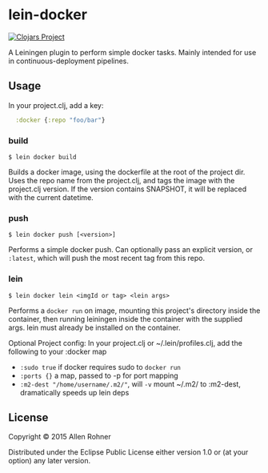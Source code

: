 # lein-docker

[![Clojars Project](http://clojars.org/arohner/lein-docker/latest-version.svg)](http://clojars.org/arohner/lein-docker)

A Leiningen plugin to perform simple docker tasks. Mainly intended for use in continuous-deployment pipelines.

## Usage

In your project.clj, add a key:

```clojure
  :docker {:repo "foo/bar"}
```

### build

    $ lein docker build

Builds a docker image, using the dockerfile at the root of the project
dir. Uses the repo name from the project.clj, and tags the image with
the project.clj version. If the version contains SNAPSHOT, it will be
replaced with the current datetime.

### push

    $ lein docker push [<version>]

Performs a simple docker push. Can optionally pass an explicit
version, or `:latest`, which will push the most recent tag from this
repo.


### lein

    $ lein docker lein <imgId or tag> <lein args>

Performs a `docker run` on image, mounting this project's directory inside the container, then running leiningen inside the container with the supplied args. lein must already be installed on the container.

Optional Project config: In your project.clj or ~/.lein/profiles.clj, add the following to your :docker map
- `:sudo true` if docker requires sudo to `docker run`
- `:ports {}` a map, passed to -p for port mapping
- `:m2-dest "/home/username/.m2/"`, will `-v` mount ~/.m2/ to :m2-dest, dramatically speeds up lein deps
  
## License

Copyright © 2015 Allen Rohner

Distributed under the Eclipse Public License either version 1.0 or (at
your option) any later version.

